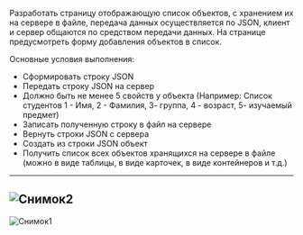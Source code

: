 Разработать страницу отображающую список объектов, с хранением их на сервере в файле, передача данных осуществляется по JSON, клиент и сервер общаются по средством передачи данных. На странице предусмотреть форму добавления объектов в список.

Основные условия выполнения:
* Сформировать строку JSON
* Передать строку JSON на сервер
* Должно быть не менее 5 свойств у объекта (Например: Список студентов 1 - Имя, 2 - Фамилия, 3- группа, 4 - возраст, 5- изучаемый предмет)
* Записать полученную строку в файл на сервере
* Вернуть строки JSON с сервера
* Создать из строки JSON объект
* Получить список всех объектов хранящихся на сервере в файле (можно в виде таблицы, в виде карточек, в виде контейнеров и т.д.)  
------
![Снимок2](https://github.com/NLuda/Lab2/assets/106180371/47a42214-fc5c-467d-9fe8-3875e44581aa)
------
![Снимок1](https://github.com/NLuda/Lab2/assets/106180371/c7c28a7e-94ca-4faa-a4e4-a0a4eb87542a)
